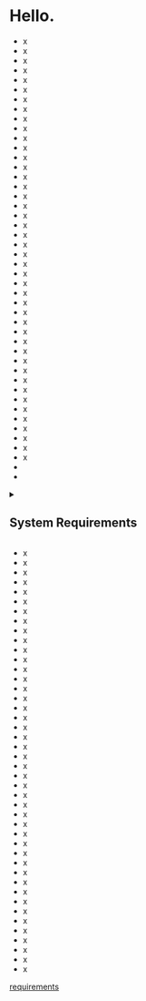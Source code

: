 # Hello.
- x
- x
- x
- x
- x
- x
- x
- x
- x
- x
- x
- x
- x
- x
- x
- x
- x
- x
- x
- x
- x
- x
- x
- x
- x
- x
- x
- x
- x
- x
- x
- x
- x
- x
- x
- x
- x
- x
- x
- x
- x
- x
- x
- x
- 
-  
 
<details>
  
 <summary><h2 id="sys-req"> System Requirements </h2></summary>
  <p>
    Requires a computer running an operating system. The computer must have some
    memory and ideally some kind of long-term storage. An input device as well
    as some form of output device is recommended.
  </p>
</details>  

- x
- x
- x
- x
- x
- x
- x
- x
- x
- x
- x
- x
- x
- x
- x
- x
- x
- x
- x
- x
- x
- x
- x
- x
- x
- x
- x
- x
- x
- x
- x
- x
- x
- x
- x
- x
- x
- x
- x
- x
- x
- x
- x
- x

[requirements](#sys-req)

